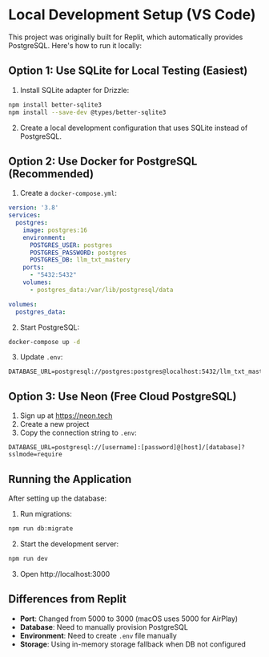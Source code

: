 # Local Development Setup (VS Code)

This project was originally built for Replit, which automatically provides PostgreSQL. Here's how to run it locally:

## Option 1: Use SQLite for Local Testing (Easiest)

1. Install SQLite adapter for Drizzle:
```bash
npm install better-sqlite3
npm install --save-dev @types/better-sqlite3
```

2. Create a local development configuration that uses SQLite instead of PostgreSQL.

## Option 2: Use Docker for PostgreSQL (Recommended)

1. Create a `docker-compose.yml`:
```yaml
version: '3.8'
services:
  postgres:
    image: postgres:16
    environment:
      POSTGRES_USER: postgres
      POSTGRES_PASSWORD: postgres
      POSTGRES_DB: llm_txt_mastery
    ports:
      - "5432:5432"
    volumes:
      - postgres_data:/var/lib/postgresql/data

volumes:
  postgres_data:
```

2. Start PostgreSQL:
```bash
docker-compose up -d
```

3. Update `.env`:
```
DATABASE_URL=postgresql://postgres:postgres@localhost:5432/llm_txt_mastery
```

## Option 3: Use Neon (Free Cloud PostgreSQL)

1. Sign up at https://neon.tech
2. Create a new project
3. Copy the connection string to `.env`:
```
DATABASE_URL=postgresql://[username]:[password]@[host]/[database]?sslmode=require
```

## Running the Application

After setting up the database:

1. Run migrations:
```bash
npm run db:migrate
```

2. Start the development server:
```bash
npm run dev
```

3. Open http://localhost:3000

## Differences from Replit

- **Port**: Changed from 5000 to 3000 (macOS uses 5000 for AirPlay)
- **Database**: Need to manually provision PostgreSQL
- **Environment**: Need to create `.env` file manually
- **Storage**: Using in-memory storage fallback when DB not configured